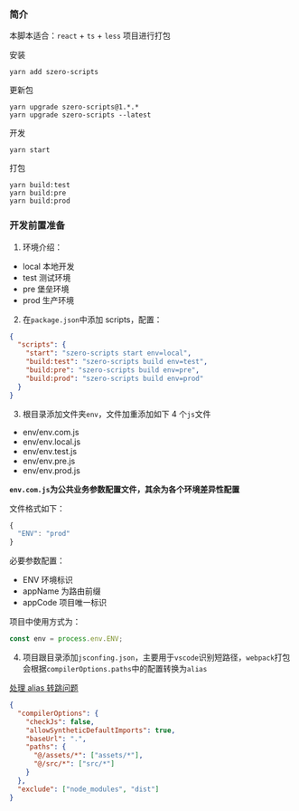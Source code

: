 ### 简介

本脚本适合：`react` + `ts` + `less` 项目进行打包

安装

```
yarn add szero-scripts
```

更新包

```shell
yarn upgrade szero-scripts@1.*.*
yarn upgrade szero-scripts --latest
```

开发

```shell
yarn start
```

打包

```shell
yarn build:test
yarn build:pre
yarn build:prod
```

### 开发前置准备

1. 环境介绍：

- local 本地开发
- test 测试环境
- pre 堡垒环境
- prod 生产环境

2. 在`package.json`中添加 scripts，配置：

```json
{
  "scripts": {
    "start": "szero-scripts start env=local",
    "build:test": "szero-scripts build env=test",
    "build:pre": "szero-scripts build env=pre",
    "build:prod": "szero-scripts build env=prod"
  }
}
```

3. 根目录添加文件夹`env`，文件加重添加如下 4 个`js`文件

- env/env.com.js
- env/env.local.js
- env/env.test.js
- env/env.pre.js
- env/env.prod.js

**`env.com.js`为公共业务参数配置文件，其余为各个环境差异性配置**

文件格式如下：

```js
{
  "ENV": "prod"
}
```

必要参数配置：

- ENV 环境标识
- appName 为路由前缀
- appCode 项目唯一标识

项目中使用方式为：

```js
const env = process.env.ENV;
```

4. 项目跟目录添加`jsconfing.json`，主要用于`vscode`识别短路径，`webpack`打包会根据`compilerOptions.paths`中的配置转换为`alias`

[处理 alias 转跳问题](https://code.visualstudio.com/docs/languages/jsconfig)

```json
{
  "compilerOptions": {
    "checkJs": false,
    "allowSyntheticDefaultImports": true,
    "baseUrl": ".",
    "paths": {
      "@/assets/*": ["assets/*"],
      "@/src/*": ["src/*"]
    }
  },
  "exclude": ["node_modules", "dist"]
}
```
